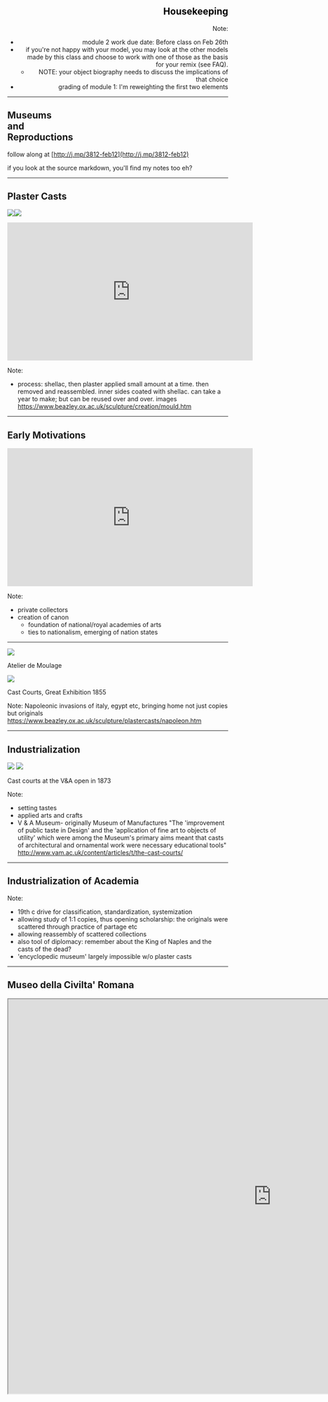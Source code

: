 <section data-background="3812/filip-mroz-220805.jpg">
<div align="right">
<h2 style="color:#000">Housekeeping</h2>

Note:
- module 2 work due date: Before class on Feb 26th
- if you're not happy with your model, you may look at the other models made by this class and choose to work with one of those as the basis for your remix (see FAQ).
  - NOTE: your object biography needs to discuss the implications of that choice
- grading of module 1: I'm reweighting the first two elements

---

<section data-background="http://www.redivivi.com/wp-content/uploads/2017/08/DSC8592bbgiusta.jpg">
<div align = "left">

## Museums <Br> and <br> Reproductions

follow along at [http://j.mp/3812-feb12](http://j.mp/3812-feb12)

if you look at the source markdown, you'll find my notes too eh?

---

## Plaster Casts

![](https://www.beazley.ox.ac.uk/images/sculpture/creation/HerakMouldP.jpg)![](https://www.beazley.ox.ac.uk/images/sculpture/creation/Louvre1.jpg)

<iframe width="560" height="315" src="https://www.youtube.com/embed/vANRiTDXXck" frameborder="0" allow="autoplay; encrypted-media" allowfullscreen></iframe>

Note:
- process: shellac, then plaster applied small amount at a time. then removed and reassembled. inner sides coated with shellac. can take a year to make; but can be reused over and over. images https://www.beazley.ox.ac.uk/sculpture/creation/mould.htm

---

## Early Motivations

<iframe width="560" height="315" src="https://www.youtube.com/embed/9D5R6lC1bW0" frameborder="0" allow="autoplay; encrypted-media" allowfullscreen></iframe>

Note:
- private collectors
- creation of canon
  - foundation of national/royal academies of arts
  - ties to nationalism, emerging of nation states

---

![](https://www.beazley.ox.ac.uk/images/sculpture/classical-art/AtelierDeMoulageSmall.jpg)

Atelier de Moulage

![](https://www.beazley.ox.ac.uk/images/sculpture/classical-art/CastCourtsSmall.jpg)

Cast Courts, Great Exhibition 1855

Note:
Napoleonic invasions of italy, egypt etc, bringing home not just copies but originals
https://www.beazley.ox.ac.uk/sculpture/plastercasts/napoleon.htm

---

## Industrialization

![](http://www.vam.ac.uk/__data/assets/image/0018/237051/varieties/w290.jpg)
![](http://www.vam.ac.uk/__data/assets/image/0019/237052/varieties/w290.jpg)

Cast courts at the V&A open in 1873

Note:
- setting tastes
- applied arts and crafts
- V & A Museum- originally Museum of Manufactures "The 'improvement of public taste in Design' and the 'application of fine art to objects of utility' which were among the Museum's primary aims meant that casts of architectural and ornamental work were necessary educational tools" http://www.vam.ac.uk/content/articles/t/the-cast-courts/

---

## Industrialization of Academia

<section data-background="3812/simone-hutsch-468080.jpg">

Note:

- 19th c drive for classification, standardization, systemization
- allowing study of 1:1 copies, thus opening scholarship: the originals were scattered through practice of partage etc
- allowing reassembly of scattered collections
- also tool of diplomacy: remember about the King of Naples and the casts of the dead?
- 'encyclopedic museum' largely impossible w/o plaster casts

---

## Museo della Civilta' Romana

<iframe width=1200 height=900 src="https://www.instantstreetview.com/@41.831023,12.477717,100.9h,-32.87p,0.02z,B2PBmTyWCsrJzZCzyJCs-g">

Note:
possible to take screenshots such that you could build a model from this. Mussolini's purpose in doing this

---

## Casts to Cast-offs

"Whether seen as dead bodies, cheap replicas, or dusty specimens, the casts were no longer awarded any artistic value"

Note:
- too much democracy! elites redefine what it means to 'consume' antiquity. high quality casts meh, actual objects instead. something that the masses can't obtain
- also earlier trends in eg literature associate palor of the casts with death
- museums become not sites of democracy but sites of cultural hegemony
- https://antiquities.library.cornell.edu/casts/a-short-history

---

## Redemption

![](https://www.classics.cam.ac.uk/museum/museum-images/peplos-kore-close-up/@@images/55751dd3-9ede-4ec8-be4c-9c4496c7316f.jpeg)
![](https://www.classics.cam.ac.uk/museum/museum-images/peplos-kore)

Peplos Kore, Museum of Classical Archaeology, Cambridge

Note:
Re-evaluation since the 1970s. Sometimes the casts the best record of antiquities since degraded by pollution or war
- 19th C idea of 'genius', or 'originality' - which emerges in opposition to an era where industrial scale cheap reproductions first become possible - no longer as big a deal.
- contemporary artists etc embrace idea of simulacra, copies, 'works without authorship'
- teaching value still holds

---

## Which brings us back to the Digital

And How Have Museums Dealt With This?

Note:
mass 3d digital copies only just emerged - like the last five - seven years. Each year gets easier and easier to do. who managed to make a model within a museum?

3d a 'non rivalrous good', can be distributed without depleting the amount of 'original'

---

## Problems for museums

- will they allow models and modeling?
- will they allow data to be downloaded?
- will they allow data to be remixed?
- will they charge a fee?

Note:
for the museum, the exact answer to this question depends on the circumstances under which the museum 'collected' the materials in the first place!
- but what's legal doesn't nec'y = what's right, of course...

---

## Quick: What's the position of Canadian Museums?

---
## The bigger fear:

# Misuse

Note:
like white supremacists appropriating models to create offensive artwork. how could museums specify under what aesthetic or political conditions work could be reused? Do any museums do so? imagine anne frank museum.
- Carter's point about the maori seeing no distinction between the thing and the copy...
- seems impossible. but let's imagine more narrow idea of 'misuse' as say making many many copies - maybe selling as trinkets? The article argues need to consider the incentive structures towards this misuse, and framing the discussion in the same tunes that say music is pirated misunderstands the nature of the data. also, the audience for 3d digital data from museums not much prone to illegality, per the article. I wonder.
- ultimately museums have a duty to make their materials as widely available as possible especially when we consider the damage that collecting those materials may have done in the first place. the duty to share outweighs the problems of sharing

medium.com/berkman-klein-center/added-dimension-the-need-for-open-access-in-museum-based-3d-data

---

## answering these questions requires _infrastructure_

concerning

(a) recording methods and metadata,
(b) digital object discovery and access,
(c) citation of digital objects,
(d) analysis and study,
(e) digital object reuse and repurposing,
(f) the critical role of a national/international digital archive.

---

### Developing a 3-D Digital Heritage Ecosystem: from object to representation and the role of a virtual museum in the 21st century

Fred Limp, Angie Payne, Katie Simon, Snow Winters and Jack Cothren

http://intarch.ac.uk/journal/issue30/1/toc.html

_go read this later_

---

Michael carter points out the problem of the loosened copy...

Let's take [a look at his presentation from CAA 2017](http://www.academia.edu/31909196/THE_LIFE_OF_ATTRIBUTES_META_AND_PARADATA_AS_3D_POINT_AND_OBJECT_DNA_FOR_HERITAGE_PROVIDENCE)

Note:

Carter states:
"To a point, many steps removed, the heritage object has lost any and all meaning; traded, bartered or sold without consideration of the cultural, historical or heritage value or agency it held...""

"There have been strong opinions on how we should handle digital heritage objects. We know that the Maori for instance, do not distinguish between the physical or digital representation of the same object, both maintaining agency and intentionality. So there is a duty of care when we make and handle 3D objects"

Carter: "Using LatourÕs notion of ANT, in which points are both individual actors and part of a community of actors, our goal is to embed providence information such as ORCID or DOI, as well as the creatorÕs signature within the model as it is birthed into the wild. Further provenance data, such as paradata, object metadata as well as a means such as blockchain or checksum to give the ability to determine if the model has been altered as it is appropriated and repurposed after its initial birth."

---

<section data-background="3812/carter1.png">

---
<section data-background="3812/carter2.png">

---
<section data-background="3812/carter3.png">

---
<section data-background="3812/carter4.png">
---
<section data-background="3812/carter5.png">

---
<section data-background="3812/carter6.png">

---

## So...?

Note:
ask them for their take-always
---

## Your own 3d Museum

- what did you learn doing this?
- what could a museum learn from you having done this?

---

## Questions about Module 2 Digital Artefact?

---

### Credits

- title image by Valentina Crisari http://www.redivivi.com/project/museodellaciviltaromana/

- creators on unsplash.com: Filip Mroz, Simone Hutsch

- other images credited in the markdown source file in the repository
